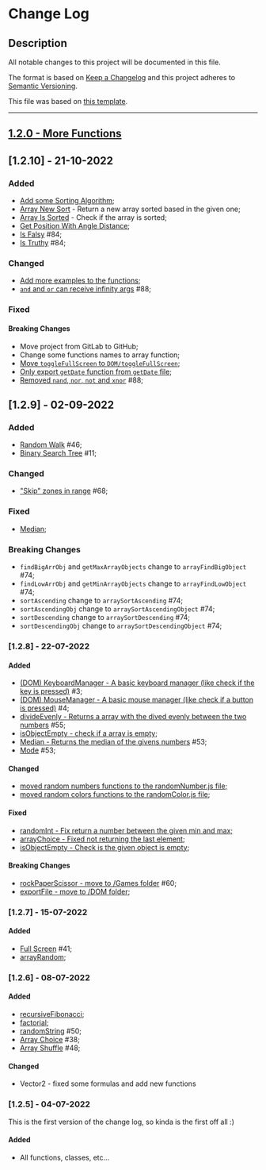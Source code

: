 # Change Log

## Description
All notable changes to this project will be documented in this file.
 
The format is based on [Keep a Changelog](http://keepachangelog.com/)
and this project adheres to [Semantic Versioning](http://semver.org/).

This file was based on [this template](https://gist.github.com/juampynr/4c18214a8eb554084e21d6e288a18a2c).

----
## [1.2.0 - More Functions](https://github.com/201flaviosilva-labs/javascript-utils/milestone/2)

## [1.2.10] - 21-10-2022
 
### Added
- [Add some Sorting Algorithm](https://github.com/201flaviosilva-labs/javascript-utils/commit/5d248aa08a3f4de28843aa5c788bfe9cc55f9fda);
- [Array New Sort](https://github.com/201flaviosilva-labs/javascript-utils/commit/9260d39f2d567705d09aa0ee2b69fec2a429b3c2) - Return a new array sorted based in the given one;
- [Array Is Sorted](https://github.com/201flaviosilva-labs/javascript-utils/commit/9260d39f2d567705d09aa0ee2b69fec2a429b3c2) - Check if the array is sorted;
- [Get Position With Angle Distance](https://github.com/201flaviosilva-labs/javascript-utils/commit/80b83a7f35508d9997fb95bf2b6af066b8b4e553);
- [Is Falsy](https://github.com/201flaviosilva-labs/javascript-utils/commit/25b13f2b7fc66c01e6709ac8adee2e57f79fc5fd) #84;
- [Is Truthy](https://github.com/201flaviosilva-labs/javascript-utils/commit/25b13f2b7fc66c01e6709ac8adee2e57f79fc5fd) #84;

### Changed
- [Add more examples to the functions](https://github.com/201flaviosilva-labs/javascript-utils/commit/06c75f5b84da32b9af4521eab48afc3d4982a8aa);
- [`and` and `or` can receive infinity args](https://github.com/201flaviosilva-labs/javascript-utils/commit/2473d089c7a699650abfce108425ee0d479ce7e7) #88;
 
### Fixed

#### Breaking Changes
- Move project from GitLab to GitHub;
- Change some functions names to array function;
- [Move `toggleFullScreen` to `DOM/toggleFullScreen`](https://github.com/201flaviosilva-labs/javascript-utils/commit/2c0e9f8d293c68f36e9297b70c18321678e40921);
- [Only export `getDate` function from `getDate` file](https://github.com/201flaviosilva-labs/javascript-utils/commit/2c0e9f8d293c68f36e9297b70c18321678e40921);
- [Removed `nand`, `nor`, `not` and `xnor`](https://github.com/201flaviosilva-labs/javascript-utils/commit/2473d089c7a699650abfce108425ee0d479ce7e7) #88;


## [1.2.9] - 02-09-2022
 
### Added
- [Random Walk](https://github.com/201flaviosilva-labs/javascript-utils/commit/56eebcaac033c05401140c4418b54e9579fb8d38) #46;
- [Binary Search Tree](https://github.com/201flaviosilva-labs/javascript-utils/commit/b141db4e7a0089a7c99a9ca8a70f7a37f73d59ef) #11;

### Changed
- ["Skip" zones in range](https://github.com/201flaviosilva-labs/javascript-utils/commit/b0d7a1d585f194c093ba22f621ebf71a0d5ce793) #68;
 
### Fixed
- [Median](https://github.com/201flaviosilva-labs/javascript-utils/commit/bb9e8d4aba6f64cc6752b7f0853460c2edc03d74);

### Breaking Changes
 - `findBigArrObj` and `getMaxArrayObjects` change to `arrayFindBigObject` #74;
 - `findLowArrObj` and `getMinArrayObjects` change to `arrayFindLowObject` #74;
 - `sortAscending` change to `arraySortAscending` #74;
 - `sortAscendingObj` change to `arraySortAscendingObject` #74;
 - `sortDescending` change to `arraySortDescending` #74;
 - `sortDescendingObj` change to `arraySortDescendingObject` #74;

### [1.2.8] - 22-07-2022
 
#### Added
- [(DOM) KeyboardManager - A basic keyboard manager (like check if the key is pressed)](https://github.com/201flaviosilva-labs/javascript-utils/commit/985b59849d66b1d00b5e5660f66e1fb8c87eaad4) #3;
- [(DOM) MouseManager - A basic mouse manager (like check if a button is pressed)](https://github.com/201flaviosilva-labs/javascript-utils/commit/caa9e7bd9c1fe82280a0abf13b61b488ac792a60) #4;
- [divideEvenly - Returns a array with the dived evenly between the two numbers](https://github.com/201flaviosilva-labs/javascript-utils/commit/95da63534f0a346cc82041303ef991e2bb2d0973) #55;
- [isObjectEmpty - check if a array is empty](https://github.com/201flaviosilva-labs/javascript-utils/commit/6d5a1c55256c2663c5d3ece18c6bc360b5fd4b1d);
- [Median - Returns the median of the givens numbers](https://github.com/201flaviosilva-labs/javascript-utils/commit/fd8bd65ca24ac7696db29b1c76a25fbd69273a65) #53;
- [Mode](https://github.com/201flaviosilva-labs/javascript-utils/commit/fd8bd65ca24ac7696db29b1c76a25fbd69273a65) #53;

#### Changed
- [moved random numbers functions to the randomNumber.js file;](https://github.com/201flaviosilva-labs/javascript-utils/commit/b46c29d9c16641781f018746a0037afe0dcec83a)
- [moved random colors functions to the randomColor.js file](https://github.com/201flaviosilva-labs/javascript-utils/commit/b46c29d9c16641781f018746a0037afe0dcec83a);
 
#### Fixed
- [randomInt - Fix return a number between the given min and max;](https://github.com/201flaviosilva-labs/javascript-utils/commit/9e250dbcad6044a1e1b669a2d77bfd45df64060e)
- [arrayChoice - Fixed not returning the last element](https://github.com/201flaviosilva-labs/javascript-utils/commit/9e250dbcad6044a1e1b669a2d77bfd45df64060e);
- [isObjectEmpty - Check is the given object is empty](https://github.com/201flaviosilva-labs/javascript-utils/commit/6d5a1c55256c2663c5d3ece18c6bc360b5fd4b1d);

#### Breaking Changes
 - [rockPaperScissor - move to /Games folder](https://github.com/201flaviosilva-labs/javascript-utils/commit/29b31bdc1fd60790e071d0429b4790f9d5a9d082) #60;
 - [exportFile - move to /DOM folder](https://github.com/201flaviosilva-labs/javascript-utils/commit/fd8bd65ca24ac7696db29b1c76a25fbd69273a65);

### [1.2.7] - 15-07-2022
#### Added
 - [Full Screen](https://github.com/201flaviosilva-labs/javascript-utils/commit/cedd102ff36ffd712d0d20be30f21b9003253027) #41;
 - [arrayRandom](https://github.com/201flaviosilva-labs/javascript-utils/commit/cbdb864e76c5b7d8379352f3524a6a1d85f171fb);

### [1.2.6] - 08-07-2022
 
#### Added
- [recursiveFibonacci](https://github.com/201flaviosilva-labs/javascript-utils/commit/04dc0aaf31690f39e37f110ce8e6d9e0df56803c);
- [factorial](https://github.com/201flaviosilva-labs/javascript-utils/commit/0acd876787cbbeb546efede06458b75aace09421);
- [randomString](https://github.com/201flaviosilva-labs/javascript-utils/commit/100b27ae279d94af6f1f3c5c5df05321767fd3e5) #50;
- [Array Choice](https://github.com/201flaviosilva-labs/javascript-utils/commit/82b391a59c2ec709cbf42c4945d277263d858613) #38;
- [Array Shuffle](https://github.com/201flaviosilva-labs/javascript-utils/commit/1d9b11083ee4d4493c3d17cb71e514f389b04e0e) #48;
 
#### Changed
- Vector2 - fixed some formulas and add new functions
 
### [1.2.5] - 04-07-2022

This is the first version of the change log, so kinda is the first off all :)
 
#### Added
- All functions, classes, etc...
 